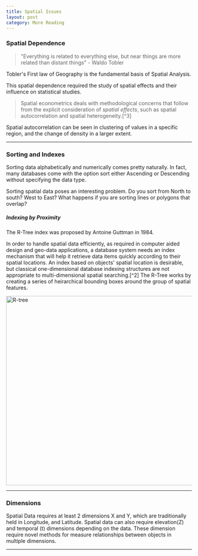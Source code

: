 ```yaml
---
title: Spatial Issues
layout: post
category: More Reading
---
```





### Spatial Dependence

> "Everything is related to everything else, but near things are more related than distant things" - Waldo Tobler

Tobler's First law of Geography is the fundamental basis of Spatial Analysis. 

This spatial dependence required the study of spatial effects and their influence on statistical studies.

> Spatial econometrics deals with methodological concerns that follow from the explicit consideration of *spatial effects*, such as spatial autocorrelation and spatial heterogeneity.[^3]

Spatial autocorrelation can be seen in clustering of values in a specific region, and the change of density in a larger extent.

----

###  Sorting and Indexes

Sorting data alphabetically and numerically comes pretty naturally. In fact, many databases come with the option sort either Ascending or Descending without specifying the data type. 

Sorting spatial data poses an interesting problem. Do you sort from North to south? West to East? What happens if you are sorting lines or polygons that overlap?

##### Indexing by Proximity

The R-Tree index was proposed by Antoine Guttman in 1984.

In order to handle spatial data efficiently, as required in computer aided design and geo-data applications, a database system needs an index mechanism that will help it retrieve data items quickly according to their spatial locations. An index based on objects' spatial location is desirable, but classical one-dimensional database indexing structures are not appropriate to multi-dimensional spatial searching.[^2] The R-Tree works by creating a series of heirarchical bounding boxes around the group of spatial features. 

<a title="By Skinkie, w:en:Radim Baca (Own work) [Public domain], via Wikimedia Commons" href="http://commons.wikimedia.org/wiki/File%3AR-tree.svg"><img width="512" alt="R-tree" src="//upload.wikimedia.org/wikipedia/commons/thumb/6/6f/R-tree.svg/512px-R-tree.svg.png"/></a>

----

###  Dimensions

Spatial Data requires at least 2 dimensions X and Y, which are traditionally held in Longitude, and Latitude. Spatial data can also require elevation(Z) and temporal (t) dimensions depending on the data. These dimension require novel methods for measure relationships between objects in multiple dimensions.

----

